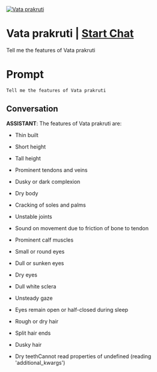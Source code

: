 
[![Vata prakruti](https://flow-user-images.s3.us-west-1.amazonaws.com/prompt/x4VrcCW16t-4AieFcGwVA/1693496523963)](https://gptcall.net/chat.html?data=%7B%22contact%22%3A%7B%22id%22%3A%22x4VrcCW16t-4AieFcGwVA%22%2C%22flow%22%3Atrue%7D%7D)
# Vata prakruti | [Start Chat](https://gptcall.net/chat.html?data=%7B%22contact%22%3A%7B%22id%22%3A%22x4VrcCW16t-4AieFcGwVA%22%2C%22flow%22%3Atrue%7D%7D)
Tell me the features of Vata prakruti

# Prompt

```
Tell me the features of Vata prakruti
```

## Conversation

**ASSISTANT**: The features of Vata prakruti are:

- Thin built

- Short height

- Tall height

- Prominent tendons and veins

- Dusky or dark complexion

- Dry body

- Cracking of soles and palms

- Unstable joints

- Sound on movement due to friction of bone to tendon

- Prominent calf muscles

- Small or round eyes

- Dull or sunken eyes

- Dry eyes

- Dull white sclera

- Unsteady gaze

- Eyes remain open or half-closed during sleep

- Rough or dry hair

- Split hair ends

- Dusky hair

- Dry teethCannot read properties of undefined (reading 'additional_kwargs')


